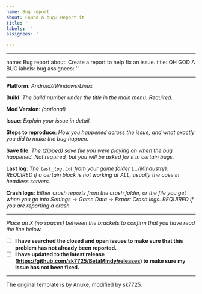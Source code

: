 ```yaml
---
name: Bug report
about: Found a bug? Report it
title: ''
labels: ''
assignees: ''

---
```


---
name: Bug report
about: Create a report to help fix an issue.
title: OH GOD A BUG
labels: bug
assignees: ''

---

**Platform**: *Android//Windows/Linux*

**Build**: *The build number under the title in the main menu. Required.*

**Mod Version**: *(optional)*

**Issue**: *Explain your issue in detail.*

**Steps to reproduce**: *How you happened across the issue, and what exactly you did to make the bug happen.*

**Save file**: *The (zipped) save file you were playing on when the bug happened. Not required, but you will be asked for it in certain bugs.*

**Last log**: *The `last_log.txt` from your game folder (.../Mindustry). REQUIRED if a certain block is not working at ALL, usually the case in headless servers.*

**Crash logs**: *Either crash reports from the crash folder, or the file you get when you go into Settings -> Game Data -> Export Crash logs. REQUIRED if you are reporting a crash.*

---

*Place an X (no spaces) between the brackets to confirm that you have read the line below.*  
- [ ] **I have searched the closed and open issues to make sure that this problem has not already been reported.**
- [ ] **I have updated to the latest release (https://github.com/sk7725/BetaMindy/releases) to make sure my issue has not been fixed.**

---

The original template is by Anuke, modified by sk7725.

